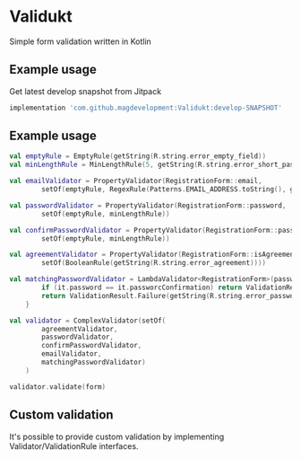 # Validukt
Simple form validation written in Kotlin

## Example usage
Get latest develop snapshot from Jitpack
```gradle
implementation 'com.github.magdevelopment:Validukt:develop-SNAPSHOT'
```

## Example usage
```kotlin
val emptyRule = EmptyRule(getString(R.string.error_empty_field))
val minLengthRule = MinLengthRule(5, getString(R.string.error_short_password))

val emailValidator = PropertyValidator(RegistrationForm::email,
        setOf(emptyRule, RegexRule(Patterns.EMAIL_ADDRESS.toString(), getString(R.string.error_invalid_email))))

val passwordValidator = PropertyValidator(RegistrationForm::password,
        setOf(emptyRule, minLengthRule))

val confirmPasswordValidator = PropertyValidator(RegistrationForm::passworcConfirmation,
        setOf(emptyRule, minLengthRule))

val agreementValidator = PropertyValidator(RegistrationForm::isAgreementAccepted,
        setOf(BooleanRule(getString(R.string.error_agreement))))

val matchingPasswordValidator = LambdaValidator<RegistrationForm>(passwordMatchKey) {
        if (it.password == it.passworcConfirmation) return ValidationResult.Success
        return ValidationResult.Failure(getString(R.string.error_password_match))
    }

val validator = ComplexValidator(setOf(
        agreementValidator,
        passwordValidator,
        confirmPasswordValidator,
        emailValidator,
        matchingPasswordValidator)
    )

validator.validate(form)
```

## Custom validation
It's possible to provide custom validation by implementing Validator/ValidationRule interfaces.
